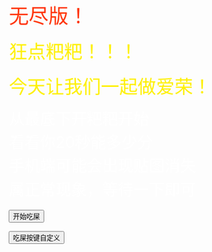 <!DOCTYPE html>
<html>

<head>
    <title>爱荣吃屎(这次是无尽版)</title>
    <meta itemprop="name" content="狂点粑粑吃粑粑" />
    <meta itemprop="description" content="狂点粑粑做爱荣" />
    <meta charset="utf-8" />
    <meta name="viewport" content="initial-scale=1, user-scalable=no, minimum-scale=1.0, maximum-scale=1.0, width=device-width,target-densitydpi=device-dpi" />
    <link rel="stylesheet" href="https://stackpath.bootstrapcdn.com/bootstrap/4.3.1/css/bootstrap.min.css" integrity="sha384-ggOyR0iXCbMQv3Xipma34MD+dH/1fQ784/j6cY/iJTQUOhcWr7x9JvoRxT2MZw1T" crossorigin="anonymous">
    <link href="./static/index.css" rel="stylesheet" type="text/css">
    <script src="https://pv.sohu.com/cityjson?ie=utf-8"></script>
    <script src="https://code.createjs.com/1.0.0/createjs.min.js"></script>
    <script src="https://passport.cnblogs.com/scripts/jsencrypt.min.js"></script>
    <script src="./static/index.js"></script>
</head>

<body onLoad="init()" oncontextmenu=self.event.returnValue=false>
    <div id="GameScoreLayer" class="BBOX SHADE bgc1" style="display:none;">
        <div style="padding:5%;margin-top: 200px;background-color: rgba(125, 181, 216, 0.3);">
            <div id="GameScoreLayer-text"></div>
            <div id="GameScoreLayer-score" style="margin:10px 0;">得分</div>
            <div id="GameScoreLayer-bast">最佳</div>
            <button type="button" class="btn btn-secondary btn-lg" onclick="replayBtn()">重来</button>
            <button type="button" class="btn btn-secondary btn-lg" onclick="window.location.href='https://github.com/arcxingye/EatKano'">开源</button>
            <button type="button" class="btn btn-secondary btn-lg" onclick="window.location.href='https://github.com/fangkuai767/EatShit-EndlessEdition'">开源（改）</button>
        </div>
    </div>
    </div>
    <div id="welcome" class="SHADE BOX-M">
        <div class="welcome-bg FILL"></div>
        <div class="FILL BOX-M" style="position:absolute;top:0;left:0;right:0;bottom:0;z-index:5;">
            <div style="margin:0 8% 0 9%;">
                <div style="font-size:2.8em; color:#FF3300;">无尽版！</div><br />
                <div style="font-size:2.6em; color:#FEF002;">狂点粑粑！！！</div><br />
                <div style="font-size:2.6em; color:#FEF002;">今天让我们一起做爱荣！</div><br />
                <div style="font-size:2.2em; color:#fff; line-height:1.5em;">
                    从最底下开粑粑开始<br />
                    看看你20秒能多少分<br />
                    手机端可能会出现贴图消失<br />
                    属正常现象，等待一下即可<br />
                </div>
                <br />
                <div id="btn_group" style="display: block;">
                    <button type="button" id="ready-btn" class="btn btn-primary loading btn-lg">开始吃屎</button>
                    <br /><br />
                    <button type="button" class="btn btn-secondary btn-lg" onclick="show_setting()">吃屎按键自定义</button>
                </div>
                <div id="setting" style="display: none;">
                    <!-- 此为无排行榜版本，去除名字留言 -->
                    <div class="input-group mb-3" style="display: none;">
                        <div class="input-group-prepend">
                            <span class="input-group-text" id="basic-addon1">名字</span>
                        </div>
                        <input type="text" id="username" class="form-control" maxlength=8 placeholder="用于纪录排行(特殊字符会被过滤)">
                    </div>
                    <div class="input-group mb-3" style="display: none;">
                        <div class="input-group-prepend">
                            <span class="input-group-text" id="basic-addon1">留言</span>
                        </div>
                        <input type="text" id="message" class="form-control" maxlength=50 placeholder="禁广告/脏话(本项可不填)">
                    </div>
                    <div class="input-group mb-3">
                        <div class="input-group-prepend">
                            <span class="input-group-text" id="basic-addon1">按键</span>
                        </div>
                        <input type="text" id="keyboard" class="form-control" maxlength=4 placeholder="默认为1234">
                    </div>
                    <button type="button" class="btn btn-secondary btn-lg" onclick="show_btn();save_cookie();">完成</button>
                </div>
            </div>
        </div>
    </div>
</body>

</html>
